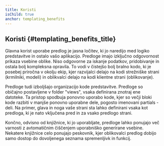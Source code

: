 ```yaml
---
title: Koristi
isChild: true
anchor: templating_benefits
---
```


## Koristi {#templating_benefits_title}

Glavna korist uporabe predlog je jasna ločitev, ki jo naredijo med logiko predstavitve in ostalo
vašo aplikacijo. Predloge imajo izključno odgovornost prikaza vsebine oblike. Niso odgovorne za
iskanje podatkov, pridobivanje in ostala bolj kompleksna opravila. To vodi v čistejšo bolj bralno kodo, ki je posebej
priročna v okolju ekip, kjer razvijalci delajo na kodi strežniške strani (krmilniki, modeli) in oblikvalci delajo
na kodi klientne strani (oblikovanje).

Predloge tudi izboljšajo organizacijo kode predstavitve. Predloge so običajno postavljene v folder "views", vsaka
definirana znotraj ene datoteke. Ta pristop spodbuja ponovno uporabo kode, kjer so večji bloki kode razbiti v manjše
ponovno uporabne dele, pogosto imenovani partials - deli. Na primer, glava in noga vaše strani sta lahko definirani vsaka kot predloga,
ki je nato vključena pred in za vsako predlogo strani.

Končno, odvisno od knjižnice, ki jo uporabljate, predloge lahko ponujajo več varnosti z avtomatičnim čiščenjem uporabniško generirane
vsebine. Nekatere knjižnice celo ponujajo peskovnik, kjer oblikovalci predlog dobijo samo dostop do dovoljenega seznama
spremenljivk in funkcij.
